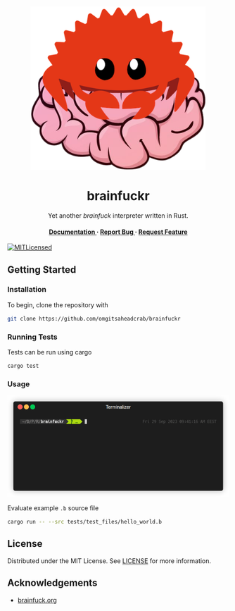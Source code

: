 <div align='center'>
<img src=https://github.com/omgitsaheadcrab/brainfuckr/raw/master/images/brainfuckr.png alt="logo" width=398 height=371 />
<h1>brainfuckr</h1>
<p>Yet another <em>brainfuck</em> interpreter written in Rust.</p>
<h4> <a href="https://docs.rs/brainfuckr/latest/brainfuckr/"> Documentation </a> <span> · </span> <a href="https://github.com/omgitsaheadcrab/brainfuckr/issues"> Report Bug </a> <span> · </span> <a href="https://github.com/omgitsaheadcrab/brainfuckr/issues"> Request Feature </a> </h4>
</div>

[![MITLicensed](https://img.shields.io/badge/license-MIT-blue.svg)](LICENSE)

## Getting Started

### Installation

To begin, clone the repository with
```bash
git clone https://github.com/omgitsaheadcrab/brainfuckr
```

### Running Tests

Tests can be run using cargo
```bash
cargo test
```

### Usage

<p align="center">
   <img src="https://github.com/omgitsaheadcrab/brainfuckr/raw/master/images/brainfuckr.gif" alt="brainfuckr in action!"/>
</p>

Evaluate example `.b` source file 
```bash
cargo run -- --src tests/test_files/hello_world.b
```

## License

Distributed under the MIT License. See [LICENSE](LICENSE) for more information.

## Acknowledgements

- [brainfuck.org](http://brainfuck.org/)
